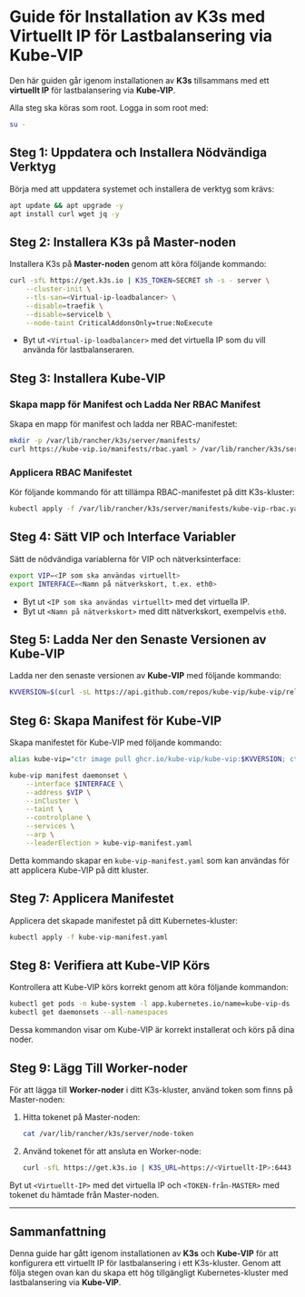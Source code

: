 # Guide för Installation av K3s med Virtuellt IP för Lastbalansering via Kube-VIP

Den här guiden går igenom installationen av **K3s** tillsammans med ett **virtuellt IP** för lastbalansering via **Kube-VIP**. 

Alla steg ska köras som root. Logga in som root med:

```bash
su -
```

## Steg 1: Uppdatera och Installera Nödvändiga Verktyg

Börja med att uppdatera systemet och installera de verktyg som krävs:

```bash
apt update && apt upgrade -y
apt install curl wget jq -y
```

## Steg 2: Installera K3s på Master-noden

Installera K3s på **Master-noden** genom att köra följande kommando:

```bash
curl -sfL https://get.k3s.io | K3S_TOKEN=SECRET sh -s - server \
    --cluster-init \
    --tls-san=<Virtual-ip-loadbalancer> \
    --disable=traefik \
    --disable=servicelb \
    --node-taint CriticalAddonsOnly=true:NoExecute
```

- Byt ut `<Virtual-ip-loadbalancer>` med det virtuella IP som du vill använda för lastbalanseraren.

## Steg 3: Installera Kube-VIP

### Skapa mapp för Manifest och Ladda Ner RBAC Manifest

Skapa en mapp för manifest och ladda ner RBAC-manifestet:

```bash
mkdir -p /var/lib/rancher/k3s/server/manifests/
curl https://kube-vip.io/manifests/rbac.yaml > /var/lib/rancher/k3s/server/manifests/kube-vip-rbac.yaml
```

### Applicera RBAC Manifestet

Kör följande kommando för att tillämpa RBAC-manifestet på ditt K3s-kluster:

```bash
kubectl apply -f /var/lib/rancher/k3s/server/manifests/kube-vip-rbac.yaml
```

## Steg 4: Sätt VIP och Interface Variabler

Sätt de nödvändiga variablerna för VIP och nätverksinterface:

```bash
export VIP=<IP som ska användas virtuellt>
export INTERFACE=<Namn på nätverkskort, t.ex. eth0>
```

- Byt ut `<IP som ska användas virtuellt>` med det virtuella IP.
- Byt ut `<Namn på nätverkskort>` med ditt nätverkskort, exempelvis `eth0`.

## Steg 5: Ladda Ner den Senaste Versionen av Kube-VIP

Ladda ner den senaste versionen av **Kube-VIP** med följande kommando:

```bash
KVVERSION=$(curl -sL https://api.github.com/repos/kube-vip/kube-vip/releases | jq -r ".[0].name")
```

## Steg 6: Skapa Manifest för Kube-VIP

Skapa manifestet för Kube-VIP med följande kommando:

```bash
alias kube-vip="ctr image pull ghcr.io/kube-vip/kube-vip:$KVVERSION; ctr run --rm --net-host ghcr.io/kube-vip/kube-vip:$KVVERSION vip /kube-vip"

kube-vip manifest daemonset \
    --interface $INTERFACE \
    --address $VIP \
    --inCluster \
    --taint \
    --controlplane \
    --services \
    --arp \
    --leaderElection > kube-vip-manifest.yaml
```

Detta kommando skapar en `kube-vip-manifest.yaml` som kan användas för att applicera Kube-VIP på ditt kluster.

## Steg 7: Applicera Manifestet

Applicera det skapade manifestet på ditt Kubernetes-kluster:

```bash
kubectl apply -f kube-vip-manifest.yaml
```

## Steg 8: Verifiera att Kube-VIP Körs

Kontrollera att Kube-VIP körs korrekt genom att köra följande kommandon:

```bash
kubectl get pods -n kube-system -l app.kubernetes.io/name=kube-vip-ds
kubectl get daemonsets --all-namespaces
```

Dessa kommandon visar om Kube-VIP är korrekt installerat och körs på dina noder.

## Steg 9: Lägg Till Worker-noder

För att lägga till **Worker-noder** i ditt K3s-kluster, använd token som finns på Master-noden:

1. Hitta tokenet på Master-noden:

   ```bash
   cat /var/lib/rancher/k3s/server/node-token
   ```

2. Använd tokenet för att ansluta en Worker-node:

   ```bash
   curl -sfL https://get.k3s.io | K3S_URL=https://<Virtuellt-IP>:6443 K3S_TOKEN=<TOKEN-från-MASTER> sh -
   ```

Byt ut `<Virtuellt-IP>` med det virtuella IP och `<TOKEN-från-MASTER>` med tokenet du hämtade från Master-noden.

---

## Sammanfattning

Denna guide har gått igenom installationen av **K3s** och **Kube-VIP** för att konfigurera ett virtuellt IP för lastbalansering i ett K3s-kluster. Genom att följa stegen ovan kan du skapa ett hög tillgängligt Kubernetes-kluster med lastbalansering via **Kube-VIP**.